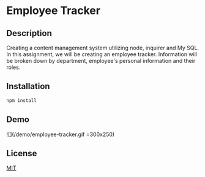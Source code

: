 # Employee Tracker


## Description
Creating a content management system utilizing node, inquirer and My SQL. In this assignment, we will be creating an employee tracker. Information will be broken down by department, employee's personal information and their roles.


## Installation
```bash
npm install
```

## Demo
![](/demo/employee-tracker.gif =300x250)

## License
[MIT](https://choosealicense.com/licenses/mit/)
